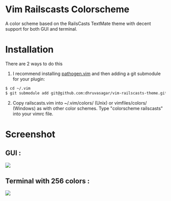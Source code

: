 # Vim Railscasts Colorscheme

A color scheme based on the RailsCasts TextMate theme with decent support for both GUI and terminal.

# Installation

There are 2 ways to do this

1. I recommend installing <a href="https://github.com/tpope/vim-pathogen">pathogen.vim</a> and then adding a git submodule for your plugin:

  ```sh
  $ cd ~/.vim
  $ git submodule add git@github.com:dhruvasagar/vim-railscasts-theme.git bundle/railscasts-theme
  ```

2. Copy railscasts.vim into ~/.vim/colors/ (Unix) or vimfiles/colors/ (Windows) as with 
   other color schemes. Type "colorscheme railscasts" into your vimrc file.

# Screenshot

## GUI :
<img src="https://raw.github.com/dhruvasagar/vim-railscasts-theme/master/screenshot.png" />

## Terminal with 256 colors :
<img src="https://raw.github.com/dhruvasagar/vim-railscasts-theme/master/screenshot_256.png" />
